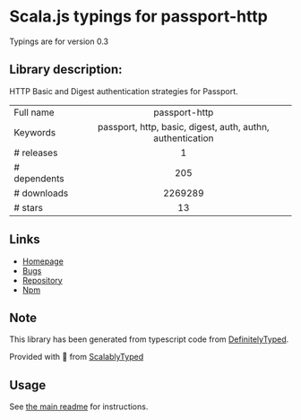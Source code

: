 
# Scala.js typings for passport-http

Typings are for version 0.3

## Library description:
HTTP Basic and Digest authentication strategies for Passport.

|                    |                 |
| ------------------ | :-------------: |
| Full name          | passport-http |
| Keywords           | passport, http, basic, digest, auth, authn, authentication |
| # releases         | 1 |
| # dependents       | 205 |
| # downloads        | 2269289 |
| # stars            | 13 |

## Links
- [Homepage](https://github.com/jaredhanson/passport-http)
- [Bugs](http://github.com/jaredhanson/passport-http/issues)
- [Repository](https://github.com/jaredhanson/passport-http)
- [Npm](https://www.npmjs.com/package/passport-http)
    


## Note
This library has been generated from typescript code from [DefinitelyTyped](https://definitelytyped.org).

Provided with :purple_heart: from [ScalablyTyped](https://github.com/oyvindberg/ScalablyTyped)

## Usage
See [the main readme](../../readme.md) for instructions.



